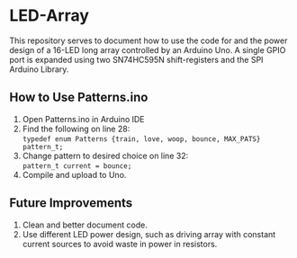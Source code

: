 # LED-Array
This repository serves to document how to use the code for and the power design of a 16-LED long array controlled by an Arduino Uno. A single GPIO port is expanded using two SN74HC595N shift-registers and the SPI Arduino Library. 

## How to Use Patterns.ino
1. Open Patterns.ino in Arduino IDE
2. Find the following on line 28:
  <br> `typedef enum Patterns {train, love, woop, bounce, MAX_PATS} pattern_t;`
3. Change pattern to desired choice on line 32:
  <br> `pattern_t current = bounce;`
4. Compile and upload to Uno.

## Future Improvements
1. Clean and better document code.
2. Use different LED power design, such as driving array with constant current sources to avoid waste in power in resistors.
